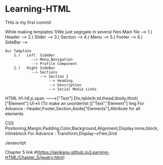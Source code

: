 # Learning-HTML
THis is my first commit

While making templates
    1)We just segrgate in several files
        Main file -->
        1.)   Header -->
        2.)   Slider -->
        3.)   Section -->
        4.)   Menu -->
        5.)   Footer -->
        6.)   SideBar -->

    Our Template
        1.)   Left  SideBar
                --> Menu,Navigation
                --> Profile Component
        2.)   Right SideBar
                --> Sections
                    --> Section 1
                        --> Heading
                        --> Description
                        --> Social Media Links
HTML
    h1-h6,p,span --->["Text"]
    Div,table(tr,td,thead,tbody,tfoot) ["Element"]
    Ul->li (To make an unorderlist )["Text","Element"]
    Img
    For Advance : Header,Footer,Section,Aside["Elements"],Attribute for all elements

CSS
    Postioning,Margin,Padding,Color,Background,Alignment,Display:none,block,inlineblock
    For Advance : Transform,Display-->Flex,Grid

Javascript

Chapter 5 link
#(https://jainkanu.github.io/Learning-HTML/Chapter_5/jquery.html) 